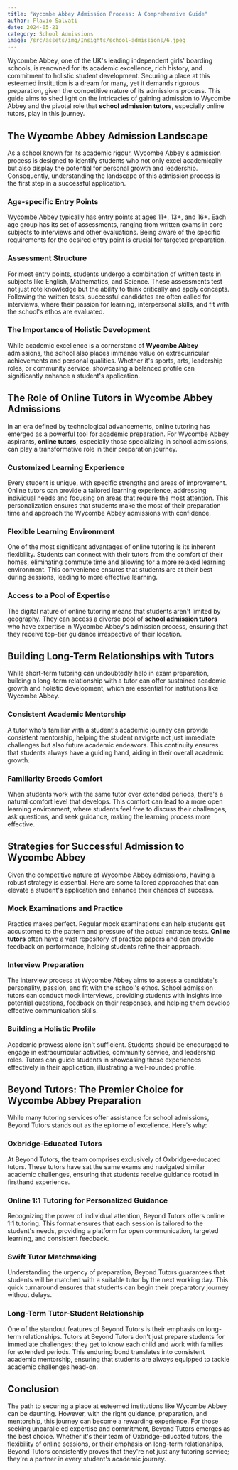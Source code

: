 ```yaml
---
title: "Wycombe Abbey Admission Process: A Comprehensive Guide"
author: Flavio Salvati
date: 2024-05-21
category: School Admissions
image: /src/assets/img/Insights/school-admissions/6.jpeg
---
```



Wycombe Abbey, one of the UK's leading independent girls' boarding schools, is renowned for its academic excellence, rich history, and commitment to holistic student development. Securing a place at this esteemed institution is a dream for many, yet it demands rigorous preparation, given the competitive nature of its admissions process. This guide aims to shed light on the intricacies of gaining admission to Wycombe Abbey and the pivotal role that **school admission tutors**, especially online tutors, play in this journey.

## The Wycombe Abbey Admission Landscape

As a school known for its academic rigour, Wycombe Abbey's admission process is designed to identify students who not only excel academically but also display the potential for personal growth and leadership. Consequently, understanding the landscape of this admission process is the first step in a successful application.

### Age-specific Entry Points

Wycombe Abbey typically has entry points at ages 11+, 13+, and 16+. Each age group has its set of assessments, ranging from written exams in core subjects to interviews and other evaluations. Being aware of the specific requirements for the desired entry point is crucial for targeted preparation.

### Assessment Structure

For most entry points, students undergo a combination of written tests in subjects like English, Mathematics, and Science. These assessments test not just rote knowledge but the ability to think critically and apply concepts. Following the written tests, successful candidates are often called for interviews, where their passion for learning, interpersonal skills, and fit with the school's ethos are evaluated.

### The Importance of Holistic Development

While academic excellence is a cornerstone of **Wycombe Abbey** admissions, the school also places immense value on extracurricular achievements and personal qualities. Whether it's sports, arts, leadership roles, or community service, showcasing a balanced profile can significantly enhance a student's application.

## The Role of Online Tutors in Wycombe Abbey Admissions

In an era defined by technological advancements, online tutoring has emerged as a powerful tool for academic preparation. For Wycombe Abbey aspirants, **online tutors**, especially those specializing in school admissions, can play a transformative role in their preparation journey.

### Customized Learning Experience

Every student is unique, with specific strengths and areas of improvement. Online tutors can provide a tailored learning experience, addressing individual needs and focusing on areas that require the most attention. This personalization ensures that students make the most of their preparation time and approach the Wycombe Abbey admissions with confidence.

### Flexible Learning Environment

One of the most significant advantages of online tutoring is its inherent flexibility. Students can connect with their tutors from the comfort of their homes, eliminating commute time and allowing for a more relaxed learning environment. This convenience ensures that students are at their best during sessions, leading to more effective learning.

### Access to a Pool of Expertise

The digital nature of online tutoring means that students aren't limited by geography. They can access a diverse pool of **school admission tutors** who have expertise in Wycombe Abbey's admission process, ensuring that they receive top-tier guidance irrespective of their location.

## Building Long-Term Relationships with Tutors

While short-term tutoring can undoubtedly help in exam preparation, building a long-term relationship with a tutor can offer sustained academic growth and holistic development, which are essential for institutions like Wycombe Abbey.

### Consistent Academic Mentorship

A tutor who's familiar with a student's academic journey can provide consistent mentorship, helping the student navigate not just immediate challenges but also future academic endeavors. This continuity ensures that students always have a guiding hand, aiding in their overall academic growth.

### Familiarity Breeds Comfort

When students work with the same tutor over extended periods, there's a natural comfort level that develops. This comfort can lead to a more open learning environment, where students feel free to discuss their challenges, ask questions, and seek guidance, making the learning process more effective.

## Strategies for Successful Admission to Wycombe Abbey

Given the competitive nature of Wycombe Abbey admissions, having a robust strategy is essential. Here are some tailored approaches that can elevate a student's application and enhance their chances of success.

### Mock Examinations and Practice

Practice makes perfect. Regular mock examinations can help students get accustomed to the pattern and pressure of the actual entrance tests. **Online tutors** often have a vast repository of practice papers and can provide feedback on performance, helping students refine their approach.

### Interview Preparation

The interview process at Wycombe Abbey aims to assess a candidate's personality, passion, and fit with the school's ethos. School admission tutors can conduct mock interviews, providing students with insights into potential questions, feedback on their responses, and helping them develop effective communication skills.

### Building a Holistic Profile

Academic prowess alone isn't sufficient. Students should be encouraged to engage in extracurricular activities, community service, and leadership roles. Tutors can guide students in showcasing these experiences effectively in their application, illustrating a well-rounded profile.

## Beyond Tutors: The Premier Choice for Wycombe Abbey Preparation

While many tutoring services offer assistance for school admissions, Beyond Tutors stands out as the epitome of excellence. Here's why:

### Oxbridge-Educated Tutors

At Beyond Tutors, the team comprises exclusively of Oxbridge-educated tutors. These tutors have sat the same exams and navigated similar academic challenges, ensuring that students receive guidance rooted in firsthand experience.

### Online 1:1 Tutoring for Personalized Guidance

Recognizing the power of individual attention, Beyond Tutors offers online 1:1 tutoring. This format ensures that each session is tailored to the student's needs, providing a platform for open communication, targeted learning, and consistent feedback.

### Swift Tutor Matchmaking

Understanding the urgency of preparation, Beyond Tutors guarantees that students will be matched with a suitable tutor by the next working day. This quick turnaround ensures that students can begin their preparatory journey without delays.

### Long-Term Tutor-Student Relationship

One of the standout features of Beyond Tutors is their emphasis on long-term relationships. Tutors at Beyond Tutors don't just prepare students for immediate challenges; they get to know each child and work with families for extended periods. This enduring bond translates into consistent academic mentorship, ensuring that students are always equipped to tackle academic challenges head-on.

## Conclusion

The path to securing a place at esteemed institutions like Wycombe Abbey can be daunting. However, with the right guidance, preparation, and mentorship, this journey can become a rewarding experience. For those seeking unparalleled expertise and commitment, Beyond Tutors emerges as the best choice. Whether it's their team of Oxbridge-educated tutors, the flexibility of online sessions, or their emphasis on long-term relationships, Beyond Tutors consistently proves that they're not just any tutoring service; they're a partner in every student's academic journey.